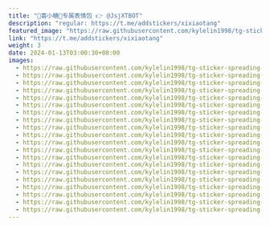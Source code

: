 ```yaml
---
title: "🍬喜小糖🍬专属表情包 👉 @JsjXTBOT"
description: "regular: https://t.me/addstickers/xixiaotang"
featured_image: "https://raw.githubusercontent.com/kylelin1998/tg-sticker-spreading-worldwide-images/main/img/d1d693c6-3131-449d-8781-e5233406afb9.jpg"
link: "https://t.me/addstickers/xixiaotang"
weight: 3
date: 2024-01-13T03:00:30+08:00
images:
  - https://raw.githubusercontent.com/kylelin1998/tg-sticker-spreading-worldwide-images/main/img/d1d693c6-3131-449d-8781-e5233406afb9.jpg
  - https://raw.githubusercontent.com/kylelin1998/tg-sticker-spreading-worldwide-images/main/img/e84a56da-652d-4a59-a006-5055fe5d53d1.jpg
  - https://raw.githubusercontent.com/kylelin1998/tg-sticker-spreading-worldwide-images/main/img/379e69bd-33c7-49d9-9930-3a0742d8261a.jpg
  - https://raw.githubusercontent.com/kylelin1998/tg-sticker-spreading-worldwide-images/main/img/e2b34b9f-2f2a-460f-8875-a0b9992fc85f.jpg
  - https://raw.githubusercontent.com/kylelin1998/tg-sticker-spreading-worldwide-images/main/img/6007fa84-2818-4d0f-bcb8-44aefc2bb43b.jpg
  - https://raw.githubusercontent.com/kylelin1998/tg-sticker-spreading-worldwide-images/main/img/978e05da-0ad0-4699-bfe9-b6b8e60525e8.jpg
  - https://raw.githubusercontent.com/kylelin1998/tg-sticker-spreading-worldwide-images/main/img/9269ab46-49cf-4533-8bf7-0448a9fc38f8.jpg
  - https://raw.githubusercontent.com/kylelin1998/tg-sticker-spreading-worldwide-images/main/img/1ff233c6-7e70-4d7d-8344-c2328e7de2c5.jpg
  - https://raw.githubusercontent.com/kylelin1998/tg-sticker-spreading-worldwide-images/main/img/ac8e6079-7466-435c-9abf-2ca140a7b7ef.jpg
  - https://raw.githubusercontent.com/kylelin1998/tg-sticker-spreading-worldwide-images/main/img/01486e17-4ff9-443c-b66b-5a0a616f6338.jpg
  - https://raw.githubusercontent.com/kylelin1998/tg-sticker-spreading-worldwide-images/main/img/973f87eb-cd11-417b-8f3e-44298cc0b7f4.jpg
  - https://raw.githubusercontent.com/kylelin1998/tg-sticker-spreading-worldwide-images/main/img/59f1e11a-1fd5-4913-853f-fcc2e07d9532.jpg
  - https://raw.githubusercontent.com/kylelin1998/tg-sticker-spreading-worldwide-images/main/img/7488bef5-8778-4418-8b6b-be0f3423f2de.jpg
  - https://raw.githubusercontent.com/kylelin1998/tg-sticker-spreading-worldwide-images/main/img/c41ee221-324e-4a67-8900-dab281006f85.jpg
  - https://raw.githubusercontent.com/kylelin1998/tg-sticker-spreading-worldwide-images/main/img/6bf415ae-7065-42ee-9a71-c19b5eba8c79.jpg
  - https://raw.githubusercontent.com/kylelin1998/tg-sticker-spreading-worldwide-images/main/img/0a005718-670a-4c2a-8e6b-a337b6eb00c3.jpg
  - https://raw.githubusercontent.com/kylelin1998/tg-sticker-spreading-worldwide-images/main/img/2dd263fb-de56-46ab-a4c5-a0ebb0f89c4f.jpg
  - https://raw.githubusercontent.com/kylelin1998/tg-sticker-spreading-worldwide-images/main/img/ecb52924-d216-4886-aeed-662f34b3aacd.jpg
  - https://raw.githubusercontent.com/kylelin1998/tg-sticker-spreading-worldwide-images/main/img/ae6c266d-2670-4ab0-8c14-4f4da198422e.jpg
  - https://raw.githubusercontent.com/kylelin1998/tg-sticker-spreading-worldwide-images/main/img/2b143db8-a33e-4b40-993b-11bab332a456.jpg
---
```

